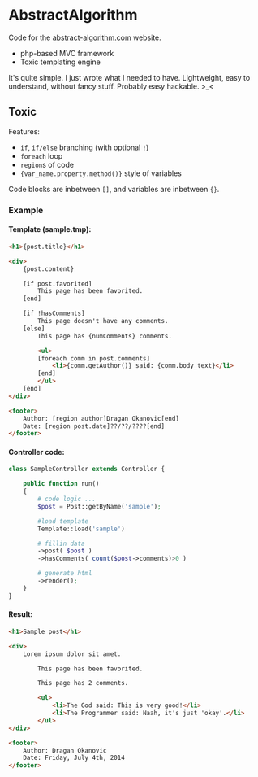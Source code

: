 AbstractAlgorithm
=================

Code for the [abstract-algorithm.com](http://abstract-algorithm.com/) website.

 - php-based MVC framework
 - Toxic templating engine

It's quite simple. I just wrote what I needed to have. Lightweight, easy to understand, without fancy stuff. Probably easy hackable. >_<


## Toxic
Features:

 - `if`, `if/else` branching (with optional `!`)
 - `foreach` loop
 - `region`s of code
 - `{var_name.property.method()}` style of variables

Code blocks are inbetween `[]`, and variables are inbetween `{}`.

### Example

#### Template (sample.tmp):

```html
<h1>{post.title}</h1>

<div>
    {post.content}

    [if post.favorited]
        This page has been favorited.
    [end]

    [if !hasComments]
        This page doesn't have any comments.
    [else]
        This page has {numComments} comments.

        <ul>
        [foreach comm in post.comments]
            <li>{comm.getAuthor()} said: {comm.body_text}</li>
        [end]
        </ul>
    [end]
</div>

<footer>
    Author: [region author]Dragan Okanovic[end]
    Date: [region post.date]??/??/????[end]
</footer>
```

#### Controller code:

```php
class SampleController extends Controller {

    public function run()
    {
        # code logic ...
        $post = Post::getByName('sample');

        #load template
        Template::load('sample')

        # fillin data
        ->post( $post )
        ->hasComments( count($post->comments)>0 )

        # generate html
        ->render();
    }
}
```

#### Result:

```html
<h1>Sample post</h1>

<div>
    Lorem ipsum dolor sit amet.

        This page has been favorited.

        This page has 2 comments.

        <ul>
            <li>The God said: This is very good!</li>
            <li>The Programmer said: Naah, it's just 'okay'.</li>
        </ul> 
</div>

<footer>
    Author: Dragan Okanovic
    Date: Friday, July 4th, 2014
</footer>
```